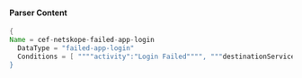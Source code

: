 #### Parser Content
```Java
{
Name = cef-netskope-failed-app-login
  DataType = "failed-app-login"
  Conditions = [ """"activity":"Login Failed"""", """destinationServiceName=Netskope""" ]
}
```